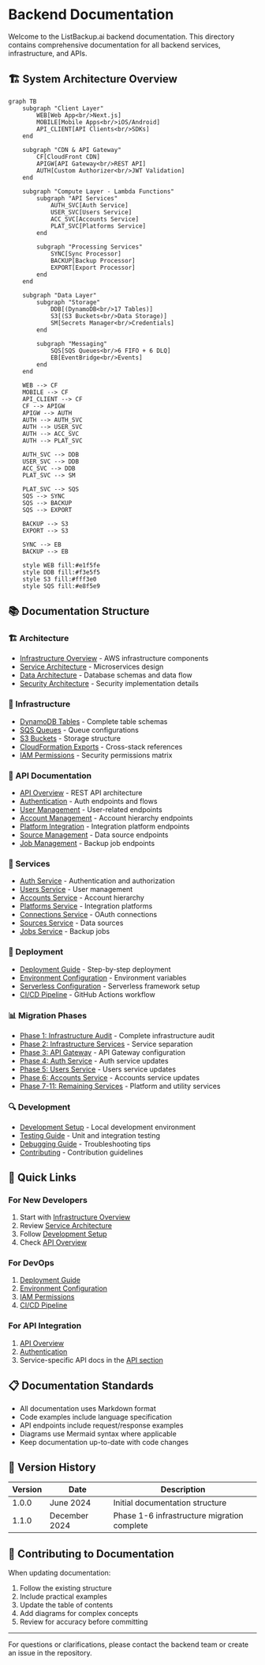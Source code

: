 # Backend Documentation

Welcome to the ListBackup.ai backend documentation. This directory contains comprehensive documentation for all backend services, infrastructure, and APIs.

## 🏗️ System Architecture Overview

```mermaid
graph TB
    subgraph "Client Layer"
        WEB[Web App<br/>Next.js]
        MOBILE[Mobile Apps<br/>iOS/Android]
        API_CLIENT[API Clients<br/>SDKs]
    end
    
    subgraph "CDN & API Gateway"
        CF[CloudFront CDN]
        APIGW[API Gateway<br/>REST API]
        AUTH[Custom Authorizer<br/>JWT Validation]
    end
    
    subgraph "Compute Layer - Lambda Functions"
        subgraph "API Services"
            AUTH_SVC[Auth Service]
            USER_SVC[Users Service]
            ACC_SVC[Accounts Service]
            PLAT_SVC[Platforms Service]
        end
        
        subgraph "Processing Services"
            SYNC[Sync Processor]
            BACKUP[Backup Processor]
            EXPORT[Export Processor]
        end
    end
    
    subgraph "Data Layer"
        subgraph "Storage"
            DDB[(DynamoDB<br/>17 Tables)]
            S3[(S3 Buckets<br/>Data Storage)]
            SM[Secrets Manager<br/>Credentials]
        end
        
        subgraph "Messaging"
            SQS[SQS Queues<br/>6 FIFO + 6 DLQ]
            EB[EventBridge<br/>Events]
        end
    end
    
    WEB --> CF
    MOBILE --> CF
    API_CLIENT --> CF
    CF --> APIGW
    APIGW --> AUTH
    AUTH --> AUTH_SVC
    AUTH --> USER_SVC
    AUTH --> ACC_SVC
    AUTH --> PLAT_SVC
    
    AUTH_SVC --> DDB
    USER_SVC --> DDB
    ACC_SVC --> DDB
    PLAT_SVC --> SM
    
    PLAT_SVC --> SQS
    SQS --> SYNC
    SQS --> BACKUP
    SQS --> EXPORT
    
    BACKUP --> S3
    EXPORT --> S3
    
    SYNC --> EB
    BACKUP --> EB
    
    style WEB fill:#e1f5fe
    style DDB fill:#f3e5f5
    style S3 fill:#fff3e0
    style SQS fill:#e8f5e9
```

## 📚 Documentation Structure

### 🏗️ Architecture
- [Infrastructure Overview](./architecture/infrastructure-overview.md) - AWS infrastructure components
- [Service Architecture](./architecture/service-architecture.md) - Microservices design
- [Data Architecture](./architecture/data-architecture.md) - Database schemas and data flow
- [Security Architecture](./architecture/security-architecture.md) - Security implementation details

### 🔧 Infrastructure
- [DynamoDB Tables](./infrastructure/dynamodb-tables.md) - Complete table schemas
- [SQS Queues](./infrastructure/sqs-queues.md) - Queue configurations
- [S3 Buckets](./infrastructure/s3-buckets.md) - Storage structure
- [CloudFormation Exports](./infrastructure/cloudformation-exports.md) - Cross-stack references
- [IAM Permissions](./infrastructure/iam-permissions.md) - Security permissions matrix

### 📡 API Documentation
- [API Overview](./api/overview.md) - REST API architecture
- [Authentication](./api/authentication.md) - Auth endpoints and flows
- [User Management](./api/users.md) - User-related endpoints
- [Account Management](./api/accounts.md) - Account hierarchy endpoints
- [Platform Integration](./api/platforms.md) - Integration platform endpoints
- [Source Management](./api/sources.md) - Data source endpoints
- [Job Management](./api/jobs.md) - Backup job endpoints

### 🔌 Services
- [Auth Service](./services/auth-service.md) - Authentication and authorization
- [Users Service](./services/users-service.md) - User management
- [Accounts Service](./services/accounts-service.md) - Account hierarchy
- [Platforms Service](./services/platforms-service.md) - Integration platforms
- [Connections Service](./services/connections-service.md) - OAuth connections
- [Sources Service](./services/sources-service.md) - Data sources
- [Jobs Service](./services/jobs-service.md) - Backup jobs

### 🚀 Deployment
- [Deployment Guide](./deployment/deployment-guide.md) - Step-by-step deployment
- [Environment Configuration](./deployment/environment-config.md) - Environment variables
- [Serverless Configuration](./deployment/serverless-config.md) - Serverless framework setup
- [CI/CD Pipeline](./deployment/cicd-pipeline.md) - GitHub Actions workflow

### 📊 Migration Phases
- [Phase 1: Infrastructure Audit](./phases/phase1-audit/) - Complete infrastructure audit
- [Phase 2: Infrastructure Services](./phases/phase2-infrastructure.md) - Service separation
- [Phase 3: API Gateway](./phases/phase3-api-gateway/) - API Gateway configuration
- [Phase 4: Auth Service](./phases/phase4-auth.md) - Auth service updates
- [Phase 5: Users Service](./phases/phase5-users.md) - Users service updates
- [Phase 6: Accounts Service](./phases/phase6-accounts.md) - Accounts service updates
- [Phase 7-11: Remaining Services](./phases/phase7-11-services.md) - Platform and utility services

### 🔍 Development
- [Development Setup](./development/setup.md) - Local development environment
- [Testing Guide](./development/testing.md) - Unit and integration testing
- [Debugging Guide](./development/debugging.md) - Troubleshooting tips
- [Contributing](./development/contributing.md) - Contribution guidelines

## 🎯 Quick Links

### For New Developers
1. Start with [Infrastructure Overview](./architecture/infrastructure-overview.md)
2. Review [Service Architecture](./architecture/service-architecture.md)
3. Follow [Development Setup](./development/setup.md)
4. Check [API Overview](./api/overview.md)

### For DevOps
1. [Deployment Guide](./deployment/deployment-guide.md)
2. [Environment Configuration](./deployment/environment-config.md)
3. [IAM Permissions](./infrastructure/iam-permissions.md)
4. [CI/CD Pipeline](./deployment/cicd-pipeline.md)

### For API Integration
1. [API Overview](./api/overview.md)
2. [Authentication](./api/authentication.md)
3. Service-specific API docs in the [API section](./api/)

## 📋 Documentation Standards

- All documentation uses Markdown format
- Code examples include language specification
- API endpoints include request/response examples
- Diagrams use Mermaid syntax where applicable
- Keep documentation up-to-date with code changes

## 🔄 Version History

| Version | Date | Description |
|---------|------|-------------|
| 1.0.0 | June 2024 | Initial documentation structure |
| 1.1.0 | December 2024 | Phase 1-6 infrastructure migration complete |

## 📝 Contributing to Documentation

When updating documentation:
1. Follow the existing structure
2. Include practical examples
3. Update the table of contents
4. Add diagrams for complex concepts
5. Review for accuracy before committing

---

For questions or clarifications, please contact the backend team or create an issue in the repository.